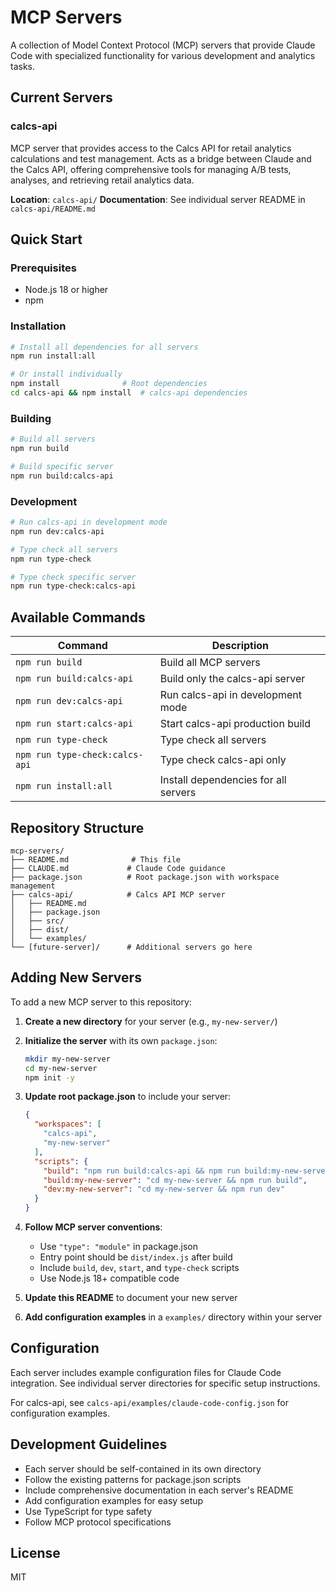 # MCP Servers

A collection of Model Context Protocol (MCP) servers that provide Claude Code with specialized functionality for various development and analytics tasks.

## Current Servers

### calcs-api
MCP server that provides access to the Calcs API for retail analytics calculations and test management. Acts as a bridge between Claude and the Calcs API, offering comprehensive tools for managing A/B tests, analyses, and retrieving retail analytics data.

**Location**: `calcs-api/`
**Documentation**: See individual server README in `calcs-api/README.md`

## Quick Start

### Prerequisites
- Node.js 18 or higher
- npm

### Installation
```bash
# Install all dependencies for all servers
npm run install:all

# Or install individually
npm install              # Root dependencies
cd calcs-api && npm install  # calcs-api dependencies
```

### Building
```bash
# Build all servers
npm run build

# Build specific server
npm run build:calcs-api
```

### Development
```bash
# Run calcs-api in development mode
npm run dev:calcs-api

# Type check all servers
npm run type-check

# Type check specific server
npm run type-check:calcs-api
```

## Available Commands

| Command | Description |
|---------|-------------|
| `npm run build` | Build all MCP servers |
| `npm run build:calcs-api` | Build only the calcs-api server |
| `npm run dev:calcs-api` | Run calcs-api in development mode |
| `npm run start:calcs-api` | Start calcs-api production build |
| `npm run type-check` | Type check all servers |
| `npm run type-check:calcs-api` | Type check calcs-api only |
| `npm run install:all` | Install dependencies for all servers |

## Repository Structure

```
mcp-servers/
├── README.md              # This file
├── CLAUDE.md             # Claude Code guidance
├── package.json          # Root package.json with workspace management
├── calcs-api/            # Calcs API MCP server
│   ├── README.md
│   ├── package.json
│   ├── src/
│   ├── dist/
│   └── examples/
└── [future-server]/      # Additional servers go here
```

## Adding New Servers

To add a new MCP server to this repository:

1. **Create a new directory** for your server (e.g., `my-new-server/`)

2. **Initialize the server** with its own `package.json`:
   ```bash
   mkdir my-new-server
   cd my-new-server
   npm init -y
   ```

3. **Update root package.json** to include your server:
   ```json
   {
     "workspaces": [
       "calcs-api",
       "my-new-server"
     ],
     "scripts": {
       "build": "npm run build:calcs-api && npm run build:my-new-server",
       "build:my-new-server": "cd my-new-server && npm run build",
       "dev:my-new-server": "cd my-new-server && npm run dev"
     }
   }
   ```

4. **Follow MCP server conventions**:
   - Use `"type": "module"` in package.json
   - Entry point should be `dist/index.js` after build
   - Include `build`, `dev`, `start`, and `type-check` scripts
   - Use Node.js 18+ compatible code

5. **Update this README** to document your new server

6. **Add configuration examples** in a `examples/` directory within your server

## Configuration

Each server includes example configuration files for Claude Code integration. See individual server directories for specific setup instructions.

For calcs-api, see `calcs-api/examples/claude-code-config.json` for configuration examples.

## Development Guidelines

- Each server should be self-contained in its own directory
- Follow the existing patterns for package.json scripts
- Include comprehensive documentation in each server's README
- Add configuration examples for easy setup
- Use TypeScript for type safety
- Follow MCP protocol specifications

## License

MIT
